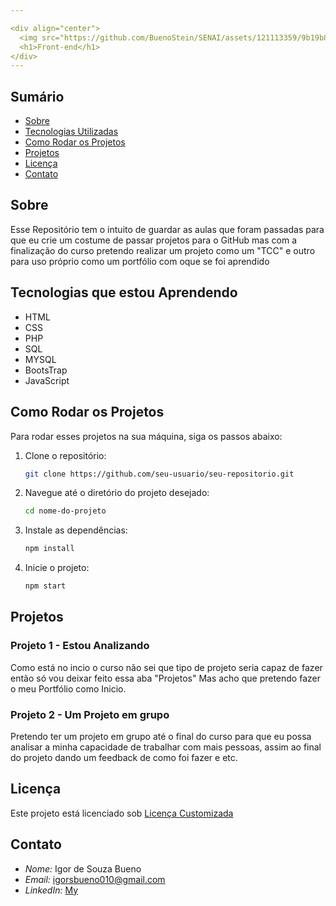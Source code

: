 ```yaml
---

<div align="center">
  <img src="https://github.com/BuenoStein/SENAI/assets/121113359/9b19b88d-9c84-4e19-aeba-fadc4fff6b94" alt="SENAI">
  <h1>Front-end</h1>
</div>
---
```


## Sumário
- [Sobre](#sobre)
- [Tecnologias Utilizadas](#tecnologias-utilizadas)
- [Como Rodar os Projetos](#como-rodar-os-projetos)
- [Projetos](#projetos)
- [Licença](#licença)
- [Contato](#contato)



## Sobre

Esse Repositório tem o intuito de guardar as aulas que foram passadas para que eu crie um costume de passar projetos para o GitHub mas com a finalização do curso pretendo realizar um projeto como um "TCC" e outro para uso próprio como um portfólio com oque se foi aprendido 



## Tecnologias que estou Aprendendo 

- HTML
- CSS
- PHP
- SQL
- MYSQL
- BootsTrap
- JavaScript


## Como Rodar os Projetos

Para rodar esses projetos na sua máquina, siga os passos abaixo:

1. Clone o repositório:
   ```bash
   git clone https://github.com/seu-usuario/seu-repositorio.git
   ```

2. Navegue até o diretório do projeto desejado:
   ```bash
   cd nome-do-projeto
   ```

3. Instale as dependências:
   ```bash
   npm install
   ```

4. Inicie o projeto:
   ```bash
   npm start
   ```


## Projetos

### Projeto 1 - Estou Analizando  
Como está no incio o curso não sei que tipo de projeto seria capaz de fazer então só vou deixar feito essa aba "Projetos"
Mas acho que pretendo fazer o meu Portfólio como Inicio.

### Projeto 2 - Um Projeto em grupo
Pretendo ter um projeto em grupo até o final do curso para que eu possa analisar a minha capacidade de trabalhar com mais pessoas,
assim ao final do projeto dando um feedback de como foi fazer e etc.




## Licença
Este projeto está licenciado sob <a href="LICENSE">Licença Customizada</a>   




## Contato

- *Nome:* Igor de Souza Bueno
- *Email:* igorsbueno010@gmail.com
- *LinkedIn:* [My](https://www.linkedin.com/in/igor-de-souza-3b0b67267/)
